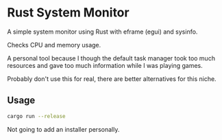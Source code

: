 # Rust System Monitor

A simple system monitor using Rust with eframe (egui) and sysinfo.

Checks CPU and memory usage.

A personal tool because I though the default task manager took too much resources and gave too much information while I was playing games.

Probably don't use this for real, there are better alternatives for this niche.

## Usage

```bash
cargo run --release
```

Not going to add an installer personally.

